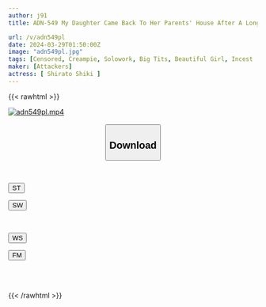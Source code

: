 ```yaml
---
author: j91
title: ADN-549 My Daughter Came Back To Her Parents' House After A Long Time, And She Was A Woman I Liked, So I Licked Her Whole Body And Raped Her. Hakuto Four Seasons

url: /v/adn549pl
date: 2024-03-29T01:50:00Z
image: "adn549pl.jpg"
tags: [Censored, Creampie, Solowork, Big Tits, Beautiful Girl, Incest	]
maker: [Attackers]
actress: [ Shirato Shiki ]
---
```



{{< rawhtml >}}

<div class="video" data-videoid="rDmwv2ZRBaubLMl">
    <a href="javascript:;">
        <img src="/v/adn549pl/adn549pl.jpg" width="WIDTH" height="HEIGHT" alt="adn549pl.mp4" loading="lazy">
    </a>
</div>

<script type="text/javascript" src="https://j91.asia/asset/on-demand-st.js"></script>

<br>
  <link rel="stylesheet" href="https://j91.asia/asset/bs5.css">
  
  <center>
  <button class="btn btn-primary" type="button" data-bs-toggle="collapse" data-bs-target=".multi-collapse" aria-expanded="false" aria-controls="multiCollapseExample1 multiCollapseExample2"><h2>Download</h2></button></center>
</p>
<div class="row">
  <div class="col">
    <div class="collapse multi-collapse" id="multiCollapseExample1">
      <div class="card card-body">
	      	      <br>
<div class="buttons">  
<p><a href="https://streamtape.to/v/rDmwv2ZRBaubLMl" target="_blank"><button class="btn-hover color-3"><i class="fa fa-download"></i> ST</button></a></p>
<p><a href="https://asnwish.com/50v4ivkpue6h" target="_blank"><button class="btn-hover color-2"><i class="fa fa-download"></i> SW</button></a></p></div>
    </div>
  </div>
</div>
  <div class="col">
    <div class="collapse multi-collapse" id="multiCollapseExample2">
      <div class="card card-body">
	      <br>
<div class="buttons">
<p><a href="https://wolfstream.tv/2h9kqgty3m1u"><button class="btn-hover color-9"><i class="fa fa-download"></i> WS</button></a></p>
<p><a href="https://filemoon.sx/d/9jneal7ymjzn"><button class="btn-hover color-8"><i class="fa fa-download"></i> FM</button></a></p></div>
<br><br>
      </div>
    </div>
  </div>
</div>

{{< /rawhtml >}}